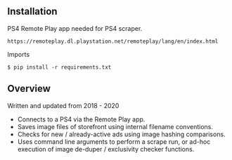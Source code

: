 ## Installation
PS4 Remote Play app needed for PS4 scraper.
```
https://remoteplay.dl.playstation.net/remoteplay/lang/en/index.html
```
Imports
```
$ pip install -r requirements.txt
```

## Overview

Written and updated from 2018 - 2020

- Connects to a PS4 via the Remote Play app.
- Saves image files of storefront using internal filename conventions.
- Checks for new / already-active ads using image hashing comparisons.
- Uses command line arguments to perform a scrape run, or ad-hoc execution of image de-duper / exclusivity checker functions.
